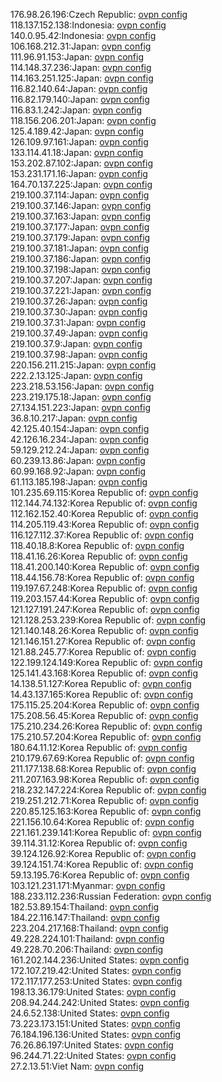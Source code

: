 176.98.26.196:Czech Republic: [ovpn config](vpn/176_98_26_196.ovpn)  
118.137.152.138:Indonesia: [ovpn config](vpn/118_137_152_138.ovpn)  
140.0.95.42:Indonesia: [ovpn config](vpn/140_0_95_42.ovpn)  
106.168.212.31:Japan: [ovpn config](vpn/106_168_212_31.ovpn)  
111.96.91.153:Japan: [ovpn config](vpn/111_96_91_153.ovpn)  
114.148.37.236:Japan: [ovpn config](vpn/114_148_37_236.ovpn)  
114.163.251.125:Japan: [ovpn config](vpn/114_163_251_125.ovpn)  
116.82.140.64:Japan: [ovpn config](vpn/116_82_140_64.ovpn)  
116.82.179.140:Japan: [ovpn config](vpn/116_82_179_140.ovpn)  
116.83.1.242:Japan: [ovpn config](vpn/116_83_1_242.ovpn)  
118.156.206.201:Japan: [ovpn config](vpn/118_156_206_201.ovpn)  
125.4.189.42:Japan: [ovpn config](vpn/125_4_189_42.ovpn)  
126.109.97.161:Japan: [ovpn config](vpn/126_109_97_161.ovpn)  
133.114.41.18:Japan: [ovpn config](vpn/133_114_41_18.ovpn)  
153.202.87.102:Japan: [ovpn config](vpn/153_202_87_102.ovpn)  
153.231.171.16:Japan: [ovpn config](vpn/153_231_171_16.ovpn)  
164.70.137.225:Japan: [ovpn config](vpn/164_70_137_225.ovpn)  
219.100.37.114:Japan: [ovpn config](vpn/219_100_37_114.ovpn)  
219.100.37.146:Japan: [ovpn config](vpn/219_100_37_146.ovpn)  
219.100.37.163:Japan: [ovpn config](vpn/219_100_37_163.ovpn)  
219.100.37.177:Japan: [ovpn config](vpn/219_100_37_177.ovpn)  
219.100.37.179:Japan: [ovpn config](vpn/219_100_37_179.ovpn)  
219.100.37.181:Japan: [ovpn config](vpn/219_100_37_181.ovpn)  
219.100.37.186:Japan: [ovpn config](vpn/219_100_37_186.ovpn)  
219.100.37.198:Japan: [ovpn config](vpn/219_100_37_198.ovpn)  
219.100.37.207:Japan: [ovpn config](vpn/219_100_37_207.ovpn)  
219.100.37.221:Japan: [ovpn config](vpn/219_100_37_221.ovpn)  
219.100.37.26:Japan: [ovpn config](vpn/219_100_37_26.ovpn)  
219.100.37.30:Japan: [ovpn config](vpn/219_100_37_30.ovpn)  
219.100.37.31:Japan: [ovpn config](vpn/219_100_37_31.ovpn)  
219.100.37.49:Japan: [ovpn config](vpn/219_100_37_49.ovpn)  
219.100.37.9:Japan: [ovpn config](vpn/219_100_37_9.ovpn)  
219.100.37.98:Japan: [ovpn config](vpn/219_100_37_98.ovpn)  
220.156.211.215:Japan: [ovpn config](vpn/220_156_211_215.ovpn)  
222.2.13.125:Japan: [ovpn config](vpn/222_2_13_125.ovpn)  
223.218.53.156:Japan: [ovpn config](vpn/223_218_53_156.ovpn)  
223.219.175.18:Japan: [ovpn config](vpn/223_219_175_18.ovpn)  
27.134.151.223:Japan: [ovpn config](vpn/27_134_151_223.ovpn)  
36.8.10.217:Japan: [ovpn config](vpn/36_8_10_217.ovpn)  
42.125.40.154:Japan: [ovpn config](vpn/42_125_40_154.ovpn)  
42.126.16.234:Japan: [ovpn config](vpn/42_126_16_234.ovpn)  
59.129.212.24:Japan: [ovpn config](vpn/59_129_212_24.ovpn)  
60.239.13.86:Japan: [ovpn config](vpn/60_239_13_86.ovpn)  
60.99.168.92:Japan: [ovpn config](vpn/60_99_168_92.ovpn)  
61.113.185.198:Japan: [ovpn config](vpn/61_113_185_198.ovpn)  
101.235.69.115:Korea Republic of: [ovpn config](vpn/101_235_69_115.ovpn)  
112.144.74.132:Korea Republic of: [ovpn config](vpn/112_144_74_132.ovpn)  
112.162.152.40:Korea Republic of: [ovpn config](vpn/112_162_152_40.ovpn)  
114.205.119.43:Korea Republic of: [ovpn config](vpn/114_205_119_43.ovpn)  
116.127.112.37:Korea Republic of: [ovpn config](vpn/116_127_112_37.ovpn)  
118.40.18.8:Korea Republic of: [ovpn config](vpn/118_40_18_8.ovpn)  
118.41.16.26:Korea Republic of: [ovpn config](vpn/118_41_16_26.ovpn)  
118.41.200.140:Korea Republic of: [ovpn config](vpn/118_41_200_140.ovpn)  
118.44.156.78:Korea Republic of: [ovpn config](vpn/118_44_156_78.ovpn)  
119.197.67.248:Korea Republic of: [ovpn config](vpn/119_197_67_248.ovpn)  
119.203.157.44:Korea Republic of: [ovpn config](vpn/119_203_157_44.ovpn)  
121.127.191.247:Korea Republic of: [ovpn config](vpn/121_127_191_247.ovpn)  
121.128.253.239:Korea Republic of: [ovpn config](vpn/121_128_253_239.ovpn)  
121.140.148.26:Korea Republic of: [ovpn config](vpn/121_140_148_26.ovpn)  
121.146.151.27:Korea Republic of: [ovpn config](vpn/121_146_151_27.ovpn)  
121.88.245.77:Korea Republic of: [ovpn config](vpn/121_88_245_77.ovpn)  
122.199.124.149:Korea Republic of: [ovpn config](vpn/122_199_124_149.ovpn)  
125.141.43.168:Korea Republic of: [ovpn config](vpn/125_141_43_168.ovpn)  
14.138.51.127:Korea Republic of: [ovpn config](vpn/14_138_51_127.ovpn)  
14.43.137.165:Korea Republic of: [ovpn config](vpn/14_43_137_165.ovpn)  
175.115.25.204:Korea Republic of: [ovpn config](vpn/175_115_25_204.ovpn)  
175.208.56.45:Korea Republic of: [ovpn config](vpn/175_208_56_45.ovpn)  
175.210.234.26:Korea Republic of: [ovpn config](vpn/175_210_234_26.ovpn)  
175.210.57.204:Korea Republic of: [ovpn config](vpn/175_210_57_204.ovpn)  
180.64.11.12:Korea Republic of: [ovpn config](vpn/180_64_11_12.ovpn)  
210.179.67.69:Korea Republic of: [ovpn config](vpn/210_179_67_69.ovpn)  
211.177.138.68:Korea Republic of: [ovpn config](vpn/211_177_138_68.ovpn)  
211.207.163.98:Korea Republic of: [ovpn config](vpn/211_207_163_98.ovpn)  
218.232.147.224:Korea Republic of: [ovpn config](vpn/218_232_147_224.ovpn)  
219.251.212.71:Korea Republic of: [ovpn config](vpn/219_251_212_71.ovpn)  
220.85.125.163:Korea Republic of: [ovpn config](vpn/220_85_125_163.ovpn)  
221.156.10.64:Korea Republic of: [ovpn config](vpn/221_156_10_64.ovpn)  
221.161.239.141:Korea Republic of: [ovpn config](vpn/221_161_239_141.ovpn)  
39.114.31.12:Korea Republic of: [ovpn config](vpn/39_114_31_12.ovpn)  
39.124.126.92:Korea Republic of: [ovpn config](vpn/39_124_126_92.ovpn)  
39.124.151.74:Korea Republic of: [ovpn config](vpn/39_124_151_74.ovpn)  
59.13.195.76:Korea Republic of: [ovpn config](vpn/59_13_195_76.ovpn)  
103.121.231.171:Myanmar: [ovpn config](vpn/103_121_231_171.ovpn)  
188.233.112.236:Russian Federation: [ovpn config](vpn/188_233_112_236.ovpn)  
182.53.89.154:Thailand: [ovpn config](vpn/182_53_89_154.ovpn)  
184.22.116.147:Thailand: [ovpn config](vpn/184_22_116_147.ovpn)  
223.204.217.168:Thailand: [ovpn config](vpn/223_204_217_168.ovpn)  
49.228.224.101:Thailand: [ovpn config](vpn/49_228_224_101.ovpn)  
49.228.70.206:Thailand: [ovpn config](vpn/49_228_70_206.ovpn)  
161.202.144.236:United States: [ovpn config](vpn/161_202_144_236.ovpn)  
172.107.219.42:United States: [ovpn config](vpn/172_107_219_42.ovpn)  
172.117.177.253:United States: [ovpn config](vpn/172_117_177_253.ovpn)  
198.13.36.179:United States: [ovpn config](vpn/198_13_36_179.ovpn)  
208.94.244.242:United States: [ovpn config](vpn/208_94_244_242.ovpn)  
24.6.52.138:United States: [ovpn config](vpn/24_6_52_138.ovpn)  
73.223.173.151:United States: [ovpn config](vpn/73_223_173_151.ovpn)  
76.184.196.136:United States: [ovpn config](vpn/76_184_196_136.ovpn)  
76.26.86.197:United States: [ovpn config](vpn/76_26_86_197.ovpn)  
96.244.71.22:United States: [ovpn config](vpn/96_244_71_22.ovpn)  
27.2.13.51:Viet Nam: [ovpn config](vpn/27_2_13_51.ovpn)  
